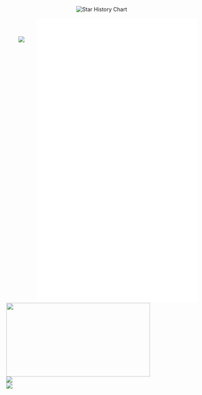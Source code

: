 <p align="center">
  <source
    media="(prefers-color-scheme: dark)"
    srcset="
      https://readme-typing-svg.demolab.com?font=&weight=600&size=40&pause=1000&color=FFFFFF&center=true&vCenter=true&random=false&width=435&height=60&lines=I+LOVE+OPEN+SOURCE
    "
  />
  <source
    media="(prefers-color-scheme: light)"
    srcset="
      https://readme-typing-svg.demolab.com?font=&weight=600&size=40&pause=1000&color=000000&center=true&vCenter=true&random=false&width=435&height=60&lines=I+LOVE+OPEN+SOURCE
    "
  />
  <img
    alt="Star History Chart"
    src="https://readme-typing-svg.demolab.com?font=&weight=600&size=40&pause=1000&color=FFFFFF&center=true&vCenter=true&random=false&width=435&height=60&lines=I+LOVE+OPEN+SOURCE"
  />
</p>

<p align="center">
  <a href="https://github.com/lowlighter/metrics">
    <img width="425" align="right" src="/github-metrics.svg" />
  </a>
  <a href="https://discord.com/users/579544867626024960">
    <img
      width="380"
      height="195"
      align="left"
      src="https://lanyard.cnrad.dev/api/579544867626024960?bg=FFFFFF00&animated=true&idleMessage=Well%2C%20the%20world%20sucks%2C%20but%20the%20engineering%20world%20is%20nice&borderRadius=30px"
    />
    </a>
  </a>
  <img
    width="380"
    align="left"
    src="https://github-readme-stats.vercel.app/api?username=yorukot&show_icons=true&theme=calm"
  />
   <a href="https://wakatime.com/@9763e2a8-f66d-42c7-8668-f6ba4332829e">
  <img
    width="380"
    align="left"
    src="https://github-readme-stats.vercel.app/api/wakatime?username=Night_Cat&layout=compact&theme=calm&langs_count=20&custom_title=Total%20coding%20time%20since%20July%202023"
  />
  <br />
</p>

<p align="center" style="margin-top: 30px;">
  <img align="center" src="https://komarev.com/ghpvc/?username=yorukot&style=flat-square&base=500" />
</p>
